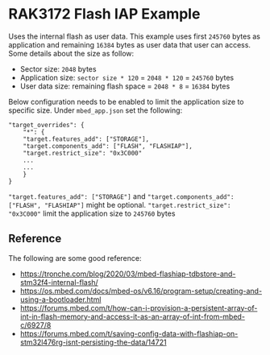 # RAK3172 Flash IAP Example

Uses the internal flash as user data. This example uses first `245760` bytes as application and remaining `16384` bytes as user data that user can access. Some details about the size as follow:
- Sector size: `2048` bytes
- Application size: `sector size * 120` = `2048 * 120` = `245760` bytes 
- User data size: remaining flash space = `2048 * 8` = `16384` bytes 

Below configuration needs to be enabled to limit the application size to specific size. Under `mbed_app.json` set the following:

    "target_overrides": {
        "*": {
        "target.features_add": ["STORAGE"],
        "target.components_add": ["FLASH", "FLASHIAP"],
        "target.restrict_size": "0x3C000"
        ...
        ...
        }
    }

`"target.features_add": ["STORAGE"]` and `"target.components_add": ["FLASH", "FLASHIAP"]` might be optional. 
`"target.restrict_size": "0x3C000"` limit the application size to `245760` bytes

## Reference

The following are some good reference:
- https://tronche.com/blog/2020/03/mbed-flashiap-tdbstore-and-stm32f4-internal-flash/
- https://os.mbed.com/docs/mbed-os/v6.16/program-setup/creating-and-using-a-bootloader.html
- https://forums.mbed.com/t/how-can-i-provision-a-persistent-array-of-int-in-flash-memory-and-access-it-as-an-array-of-int-from-mbed-c/6927/8
- https://forums.mbed.com/t/saving-config-data-with-flashiap-on-stm32l476rg-isnt-persisting-the-data/14721
